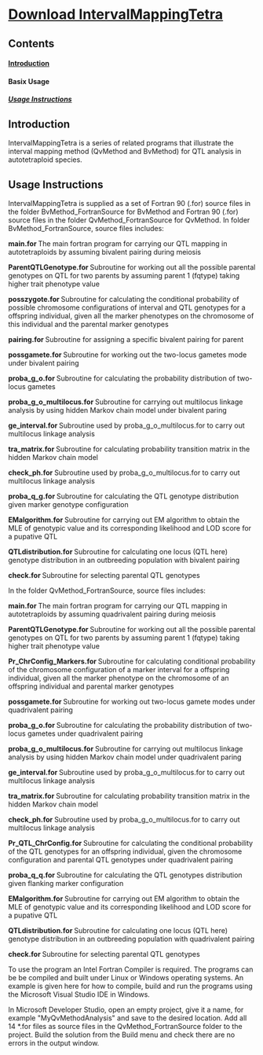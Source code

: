 # [Download IntervalMappingTetra](https://github.com/JingChen1114/IntervalMappingTetra/archive/master.zip)

<h2> Contents </h2>

#### [Introduction](https://github.com/JingChen1114/IntervalMappingTetra#-Introduction-)

#### Basix Usage

##### [Usage Instructions](https://github.com/JingChen1114/IntervalMappingTetra#-usage-instructions-)

<h2> Introduction </h2>

IntervalMappingTetra is a series of related programs that illustrate the interval mapping method (QvMethod and BvMethod) for QTL analysis in autotetraploid species.

<h2> Usage Instructions </h2>

IntervalMappingTetra is supplied as a set of Fortran 90 (.for) source files in the folder BvMethod_FortranSource for BvMethod and Fortran 90 (.for) source files in the folder QvMethod_FortranSource for QvMethod. In folder BvMethod_FortranSource, source files includes:

<b> main.for </b>
The main fortran program for carrying our QTL mapping in autotetraploids by assuming bivalent pairing during meiosis

<b> ParentQTLGenotype.for </b>
Subroutine for working out all the possible parental genotypes on QTL for two parents by assuming parent 1 (fqtype) taking higher trait phenotype value

<b> posszygote.for </b>
Subroutine for calculating the conditional probability of possible chromosome configurations of interval and QTL genotypes for a offspring individual, given all the marker phenotypes on the chromosome of this individual and the parental marker genotypes

<b> pairing.for </b>
Subroutine for assigning a specific bivalent pairing for parent

<b> possgamete.for </b>
Subroutine for working out the two-locus gametes mode under bivalent pairing

<b> proba_g_o.for </b>
Subroutine for calculating the probability distribution of two-locus gametes

<b> proba_g_o_multilocus.for </b>
Subroutine for carrying out multilocus linkage analysis by using hidden Markov chain model under bivalent paring

<b> ge_interval.for </b>
Subroutine used by proba_g_o_multilocus.for to carry out multilocus linkage analysis

<b> tra_matrix.for </b>
Subroutine for calculating probability transition matrix in the hidden Markov chain model

<b> check_ph.for </b>
Subroutine used by proba_g_o_multilocus.for to carry out multilocus linkage analysis

<b> proba_q_g.for </b>
Subroutine for calculating the QTL genotype distribution given marker genotype configuration

<b> EMalgorithm.for </b>
Subroutine for carrying out EM algorithm to obtain the MLE of genotypic value and its corresponding likelihood and LOD score for a pupative QTL

<b> QTLdistribution.for </b>
Subroutine for calculating one locus (QTL here) genotype distribution in an outbreeding population with bivalent pairing

<b> check.for </b>
Subroutine for selecting parental QTL genotypes



In the folder QvMethod_FortranSource, source files includes:

<b> main.for </b>
The main fortran program for carrying our QTL mapping in autotetraploids by assuming quadrivalent pairing during meiosis

<b> ParentQTLGenotype.for </b>
Subroutine for working out all the possible parental genotypes on QTL for two parents by assuming parent 1 (fqtype) taking higher trait phenotype value

<b> Pr_ChrConfig_Markers.for </b>
Subroutine for calculating conditional probability of the chromosome configuration of a marker interval for a offspring individual, given all the marker phenotype on the chromosome of an offspring individual and parental marker genotypes

<b> possgamete.for </b>
Subroutine for working out two-locus gamete modes under quadrivalent pairing

<b> proba_g_o.for </b>
Subroutine for calculating the probability distribution of two-locus gametes under quadrivalent pairing

<b> proba_g_o_multilocus.for </b>
Subroutine for carrying out multilocus linkage analysis by using hidden Markov chain model under quadrivalent paring

<b> ge_interval.for </b>
Subroutine used by proba_g_o_multilocus.for to carry out multilocus linkage analysis

<b> tra_matrix.for </b>
Subroutine for calculating probability transition matrix in the hidden Markov chain model

<b> check_ph.for </b>
Subroutine used by proba_g_o_multilocus.for to carry out multilocus linkage analysis

<b> Pr_QTL_ChrConfig.for </b>
Subroutine for calculating the conditional probability of the QTL genotypes for an offspring individual, given the chromosome configuration and parental QTL genotypes under quadrivalent pairing

<b> proba_q_q.for </b>
Subroutine for calculating the QTL genotypes distribution given flanking marker configuration

<b> EMalgorithm.for </b>
Subroutine for carrying out EM algorithm to obtain the MLE of genotypic value and its corresponding likelihood and LOD score for a pupative QTL

<b> QTLdistribution.for </b>
Subroutine for calculating one locus (QTL here) genotype distribution in an outbreeding population with quadrivalent pairing

<b> check.for </b>
Subroutine for selecting parental QTL genotypes

To use the program an Intel Fortran Compiler is required. The programs can be be compiled and built under Linux or Windows operating systems.
An example is given here for how to compile, build and run the programs using the Microsoft Visual Studio IDE in Windows.

In Microsoft Developer Studio, open an empty project, give it a name, for example "MyQvMethodAnalysis" and save to the desired location. Add all 14 *.for files as source files in the QvMethod_FortranSource folder to the project.
Build the solution from the Build menu and check there are no errors in the output window. 
